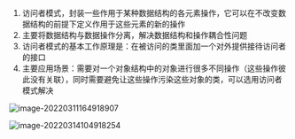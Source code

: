 1. 访问者模式，封装一些作用于某种数据结构的各元素操作，它可以在不改变数据结构的前提下定义作用于这些元素的新的操作
2. 主要将数据结构与数据操作分离，解决数据结构和操作耦合性问题
3. 访问者模式的基本工作原理是：在被访问的类里面加一个对外提供接待访问者的接口
4. 主要应用场景：需要对一个对象结构中的对象进行很多不同操作（这些操作彼此没有关联），同时需要避免让这些操作污染这些对象的类，可以选用访问者模式解决

![image-20220311164918907](C:\Users\46305\AppData\Roaming\Typora\typora-user-images\image-20220311164918907.png)

![image-20220314104918254](C:\Users\46305\AppData\Roaming\Typora\typora-user-images\image-20220314104918254.png)

